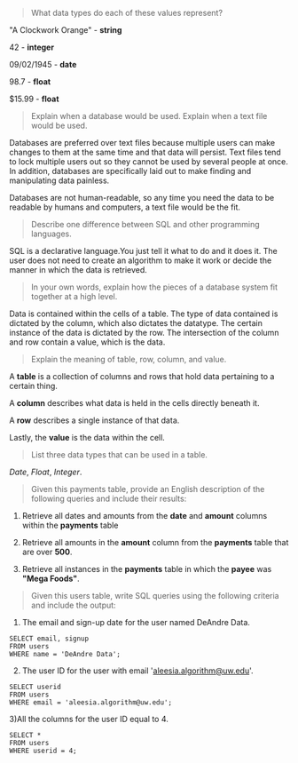 > What data types do each of these values represent?

"A Clockwork Orange" - **string**

42 - **integer**

09/02/1945 - **date**

98.7 - **float**

$15.99 - **float**

> Explain when a database would be used. Explain when a text file would be used.

Databases are preferred over text files because multiple users can make changes to them at the same time and that data will persist. Text files tend to lock multiple users out so they cannot be used by several people at once. In addition, databases are specifically laid out to make finding and manipulating data painless.

Databases are not human-readable, so any time you need the data to be readable by humans and computers, a text file would be the fit.

> Describe one difference between SQL and other programming languages.

SQL is a declarative language.You just tell it what to do and it does it. The user does not need to create an algorithm to make it work or decide the manner in which the data is retrieved.

> In your own words, explain how the pieces of a database system fit together at a high level.

Data is contained within the cells of a table. The type of data contained is dictated by the column, which also dictates the datatype. The certain instance of the data is dictated by the row. The intersection of the column and row contain a value, which is the data.

> Explain the meaning of table, row, column, and value.

A **table** is a collection of columns and rows that hold data pertaining to a certain thing.

A **column** describes what data is held in the cells directly beneath it.

A **row** describes a single instance of that data.

Lastly, the **value** is the data within the cell. 

> List three data types that can be used in a table.

_Date_, _Float_, _Integer_.

> Given this payments table, provide an English description of the following queries and include their results:

1) Retrieve all dates and amounts from the **date** and **amount** columns within the **payments** table

2) Retrieve all amounts in the **amount** column from the **payments** table that are over **500**.

3) Retrieve all instances in the **payments** table in which the **payee** was **"Mega Foods"**.

> Given this users table, write SQL queries using the following criteria and include the output:

1) The email and sign-up date for the user named DeAndre Data.

```
SELECT email, signup
FROM users
WHERE name = 'DeAndre Data';
```

2) The user ID for the user with email 'aleesia.algorithm@uw.edu'.

```
SELECT userid
FROM users
WHERE email = 'aleesia.algorithm@uw.edu';
```

3)All the columns for the user ID equal to 4.

```
SELECT *
FROM users
WHERE userid = 4;
```